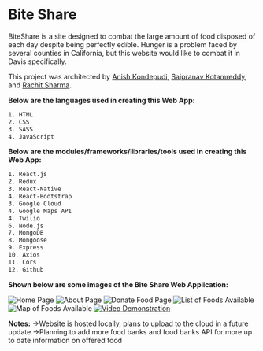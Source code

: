 ﻿# Bite Share

BiteShare is a site designed to combat the large amount of food disposed of each day despite being perfectly edible. Hunger is a problem faced by several counties in California, but this website would like to combat it in Davis specifically.

This project was architected by [Anish Kondepudi](https://github.com/anish-kondepudi), [Saipranav Kotamreddy](https://https://github.com/Saipranav-Kotamreddy), and [Rachit Sharma](https://github.com/RachitSharma2001).

__Below are the languages used in creating this Web App:__

```bash
1. HTML
2. CSS
3. SASS
4. JavaScript
```

__Below are the modules/frameworks/libraries/tools used in creating this Web App:__
```bash
1. React.js
2. Redux
3. React-Native
4. React-Bootstrap
3. Google Cloud
4. Google Maps API
4. Twilio
6. Node.js
7. MongoDB
8. Mongoose
9. Express
10. Axios
11. Cors
12. Github
```

__Shown below are some images of the Bite Share Web Application:__

![Home Page](https://media.discordapp.net/attachments/947189178532233239/965284189928833034/welcome.PNG?width=960&height=456)
![About Page](https://media.discordapp.net/attachments/947189178532233239/965286791408124025/Screen_Shot_2022-04-17_at_9.24.27_AM.png?width=504&height=468)
![Donate Food Page](https://media.discordapp.net/attachments/947189178532233239/965286767756464178/Screen_Shot_2022-04-17_at_9.24.49_AM.png?width=904&height=468)
![List of Foods Available](https://cdn.discordapp.com/attachments/947189178532233239/965287462517743626/Screen_Shot_2022-04-17_at_9.21.01_AM-min.png)
![Map of Foods Available](https://cdn.discordapp.com/attachments/947189178532233239/965286313077129306/Screen_Shot_2022-04-17_at_9.22.21_AM.png)
[![Video Demonstration](http://img.youtube.com/vi/aQEfC6S7FmI/0.jpg)](http://www.youtube.com/watch?v=aQEfC6S7FmI "Hack Davis 2022- Bite Share")


**Notes:**
->Website is hosted locally, plans to upload to the cloud in a future update
->Planning to add more food banks and food banks API for more up to date information on offered food

